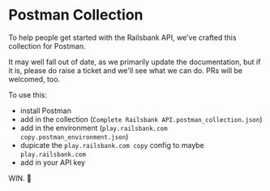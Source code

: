 # Postman Collection

To help people get started with the Railsbank API, we've crafted this collection for Postman.

It may well fall out of date, as we primarily update the documentation, but if it is, please do raise a ticket and we'll see what we can do. PRs will be welcomed, too.

To use this:
 - install Postman
 - add in the collection (`Complete Railsbank API.postman_collection.json`)
 - add in the environment (`play.railsbank.com copy.postman_environment.json`)
 - dupicate the `play.railsbank.com copy` config to maybe `play.railsbank.com`
 - add in your API key

 WIN. 🦄
 
